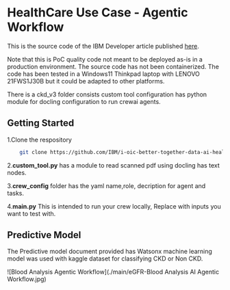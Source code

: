 # HealthCare Use Case - Agentic Workflow

This is the source code of the IBM Developer article published [here](https://github.com/IBM/i-oic-better-together-data-ai-healthcare).

Note that this is PoC quality code not meant to be deployed as-is in a production environment. The source code has not been containerized. The code has been tested in a Windows11 Thinkpad laptop with LENOVO 21FWS1J30B but it could be adapted to other platforms.

There is a ckd_v3 folder consists custom tool configuration has python module for docling configuration to run crewai agents.

## Getting Started
1.Clone the respository
```bash
    git clone https://github.com/IBM/i-oic-better-together-data-ai-healthcare
```

2.**custom_tool.py** has a module to read scanned pdf using docling has text nodes.

3.**crew_config** folder has the yaml name,role, decription for agent and tasks.

4.**main.py** This is intended to run your crew locally, Replace with inputs you want to test with.

## Predictive Model
The Predictive model document provided has Watsonx machine learning model was used with kaggle dataset for classifying CKD or Non CKD.



![Blood Analysis Agentic Workflow](./main/eGFR-Blood Analysis AI Agentic Workflow.jpg)
